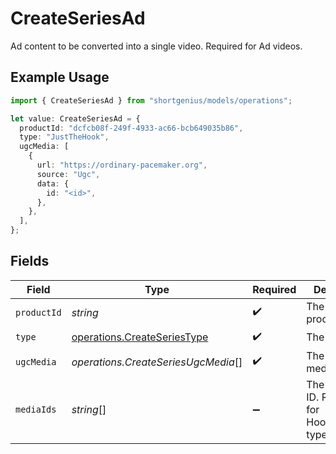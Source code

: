 # CreateSeriesAd

Ad content to be converted into a single video. Required for Ad videos.

## Example Usage

```typescript
import { CreateSeriesAd } from "shortgenius/models/operations";

let value: CreateSeriesAd = {
  productId: "dcfcb08f-249f-4933-ac66-bcb649035b86",
  type: "JustTheHook",
  ugcMedia: [
    {
      url: "https://ordinary-pacemaker.org",
      source: "Ugc",
      data: {
        id: "<id>",
      },
    },
  ],
};
```

## Fields

| Field                                                                      | Type                                                                       | Required                                                                   | Description                                                                |
| -------------------------------------------------------------------------- | -------------------------------------------------------------------------- | -------------------------------------------------------------------------- | -------------------------------------------------------------------------- |
| `productId`                                                                | *string*                                                                   | :heavy_check_mark:                                                         | The ad product ID.                                                         |
| `type`                                                                     | [operations.CreateSeriesType](../../models/operations/createseriestype.md) | :heavy_check_mark:                                                         | The ad type.                                                               |
| `ugcMedia`                                                                 | *operations.CreateSeriesUgcMedia*[]                                        | :heavy_check_mark:                                                         | The ad UGC media.                                                          |
| `mediaIds`                                                                 | *string*[]                                                                 | :heavy_minus_sign:                                                         | The ad media ID. Required for HookAndVideo type.                           |